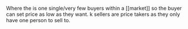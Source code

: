 Where the is one single/very few buyers within a [[market]] so the buyer can set price as low as they want. 
k
sellers are price takers as they only have one person to sell to.
